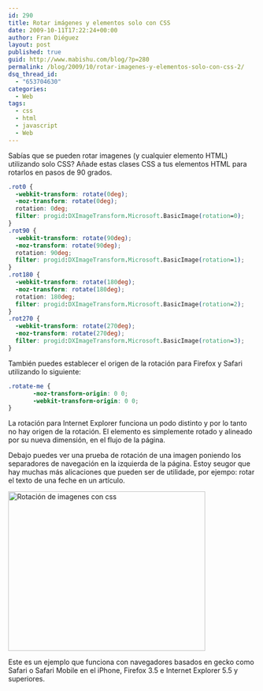 ```yaml
---
id: 290
title: Rotar imágenes y elementos solo con CSS
date: 2009-10-11T17:22:24+00:00
author: Fran Diéguez
layout: post
published: true
guid: http://www.mabishu.com/blog/?p=280
permalink: /blog/2009/10/rotar-imagenes-y-elementos-solo-con-css-2/
dsq_thread_id:
  - "653704630"
categories:
  - Web
tags:
  - css
  - html
  - javascript
  - Web
---
```

Sabías que se pueden rotar imagenes (y cualquier elemento HTML) utilizando solo CSS?
Añade estas clases CSS a tus elementos HTML para rotarlos en pasos de 90 grados.
```css
.rot0 {
  -webkit-transform: rotate(0deg);
  -moz-transform: rotate(0deg);
  rotation: 0deg;
  filter: progid:DXImageTransform.Microsoft.BasicImage(rotation=0);
}
.rot90 {
  -webkit-transform: rotate(90deg);
  -moz-transform: rotate(90deg);
  rotation: 90deg;
  filter: progid:DXImageTransform.Microsoft.BasicImage(rotation=1);
}
.rot180 {
  -webkit-transform: rotate(180deg);
  -moz-transform: rotate(180deg);
  rotation: 180deg;
  filter: progid:DXImageTransform.Microsoft.BasicImage(rotation=2);
}
.rot270 {
  -webkit-transform: rotate(270deg);
  -moz-transform: rotate(270deg);
  filter: progid:DXImageTransform.Microsoft.BasicImage(rotation=3);
}
```

También puedes establecer el origen de la rotación para Firefox y Safari utilizando lo siguiente:
```css
.rotate-me {
       -moz-transform-origin: 0 0;
       -webkit-transform-origin: 0 0;
}
```

La rotación para Internet Explorer funciona un podo distinto y por lo tanto no hay origen de la rotación. El elemento es simplemente rotado y alineado por su nueva dimensión, en el flujo de la página.

Debajo puedes ver una prueba de rotación de una imagen poniendo los separadores de navegación en la izquierda de la página. Estoy seugor que hay muchas más alicaciones que pueden ser de utilidade, por ejempo: rotar el texto de una feche en un artículo.

<img class="size-full wp-image-283" title="css-rotation-screen-shot" src="/assets/css-rotation-screen-shot.png" alt="Rotación de imagenes con css" width="400" height="323" />

Este es un ejemplo que funciona con navegadores basados en gecko como Safari o Safari Mobile en el iPhone, Firefox 3.5 e Internet Explorer 5.5 y superiores.
